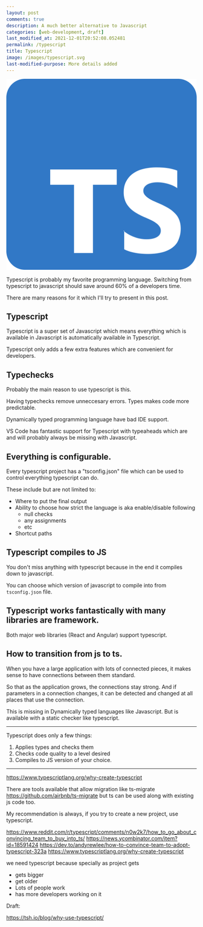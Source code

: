 ```yaml
---
layout: post
comments: true
description: A much better alternative to Javascript
categories: [web-development, draft]
last_modified_at: 2021-12-01T20:52:08.052481
permalink: /typescript
title: Typescript
image: /images/typescript.svg
last-modified-purpose: More details added
---
```

![](/images/typescript.svg)

Typescript is probably my favorite programming language. Switching from typescript to javascript should save around 60% of a developers time.

There are many reasons for it which I'll try to present in this post.

## Typescript

Typescript is a super set of Javascript which means everything which is available in Javascript is automatically available in Typescript.

Typescript only adds a few extra features which are convenient for developers.

## Typechecks

Probably the main reason to use typescript is this.

Having typechecks remove unneccesary errors. Types makes code more predictable. 

Dynamically typed programming language have bad IDE support.

VS Code has fantastic support for Typescript with typeaheads which are and will probably always be missing with Javascript.

## Everything is configurable.

Every typescript project has a "tsconfig.json" file which can be used to control everything typescript can do.

These include but are not limited to:
- Where to put the final output
- Ability to choose how strict the language is aka enable/disable following
    - null checks
    - any assignments
    - etc
- Shortcut paths

## Typescript compiles to JS

You don't miss anything with typescript because in the end it compiles down to javascript. 

You can choose which version of javascript to compile into from `tsconfig.json` file.

## Typescript works fantastically with many libraries are framework.

Both major web libraries (React and Angular) support typescript.

## How to transition from js to ts.

When you have a large application with lots of connected pieces, it makes sense to have connections between them standard.

So that as the application grows, the connections stay strong. And if parameters in a connection changes, it can be detected and changed at all places that use the connection.

This is missing in Dynamically typed languages like Javascript. But is available with a static checker like typescript.

------

Typescript does only a few things:

1. Applies types and checks them
2. Checks code quality to a level desired
3. Compiles to JS version of your choice.

----

https://www.typescriptlang.org/why-create-typescript

There are tools available that allow migration like ts-migrate https://github.com/airbnb/ts-migrate
but ts can be used along with existing js code too.

My recommendation is always, if you try to create a new project, use typescript. 

https://www.reddit.com/r/typescript/comments/n0w2k7/how_to_go_about_convincing_team_to_buy_into_ts/
https://news.ycombinator.com/item?id=18591424
https://dev.to/andyrewlee/how-to-convince-team-to-adopt-typescript-323a
https://www.typescriptlang.org/why-create-typescript


we need typescript because specially as project gets
- gets bigger
- get older
- Lots of people work
- has more developers working on it


[^1]: Fireship.io
[^2]: Typescript.com
[^3]: Guide of transitioning


Draft:

https://tsh.io/blog/why-use-typescript/
